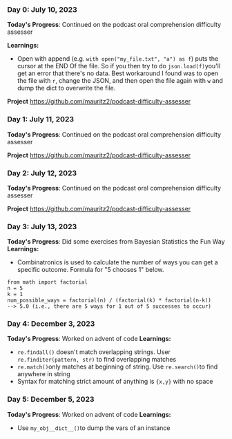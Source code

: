 ### Day 0: July 10, 2023

**Today's Progress**: Continued on the podcast oral comprehension difficulty assesser

**Learnings:**
* Open with append (e.g. ```with open("my_file.txt", "a") as f```) puts the cursor at the END Of the file. So if you then try to do ```json.load(f)```you'll get an error that there's no data. Best workaround I found was to open the file with ```r```, change the JSON, and then open the file again with ```w``` and dump the dict to overwrite the file.

**Project** https://github.com/mauritz2/podcast-difficulty-assesser

### Day 1: July 11, 2023

**Today's Progress**: Continued on the podcast oral comprehension difficulty assesser

**Project** https://github.com/mauritz2/podcast-difficulty-assesser

### Day 2: July 12, 2023

**Today's Progress**: Continued on the podcast oral comprehension difficulty assesser

**Project** https://github.com/mauritz2/podcast-difficulty-assesser

### Day 3: July 13, 2023

**Today's Progress**: Did some exercises from Bayesian Statistics the Fun Way
**Learnings:**
* Combinatronics is used to calculate the number of ways you can get a specific outcome. Formula for "5 chooses 1" below. 
```
from math import factorial
n = 5
k = 1
num_possible_ways = factorial(n) / (factorial(k) * factorial(n-k))
--> 5.0 (i.e., there are 5 ways for 1 out of 5 successes to occur)
```

### Day 4: December 3, 2023

**Today's Progress**: Worked on advent of code
**Learnings:**
* ```re.findall()``` doesn't match overlapping strings. User ```re.finditer(pattern, str)``` to find overlapping matches
* ```re.match()```only matches at beginning of string. Use ```re.search()```to find anywhere in string
* Syntax for matching strict amount of anything is ```{x,y}``` with no space

### Day 5: December 5, 2023

**Today's Progress**: Worked on advent of code
**Learnings:**
* Use ```my_obj__dict__()```to dump the vars of an instance
